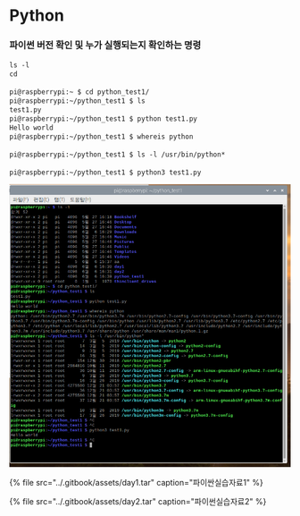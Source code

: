 # Python

### 파이썬 버전 확인 및 누가 실행되는지 확인하는 명령

```text
ls -l
cd 

pi@raspberrypi:~ $ cd python_test1/
pi@raspberrypi:~/python_test1 $ ls
test1.py
pi@raspberrypi:~/python_test1 $ python test1.py 
Hello world
pi@raspberrypi:~/python_test1 $ whereis python

pi@raspberrypi:~/python_test1 $ ls -l /usr/bin/python*

pi@raspberrypi:~/python_test1 $ python3 test1.py 

```

![&#xB77C;&#xC988;&#xBCA0;&#xB9AC;&#xC5D0;&#xC11C; &#xC2E4;&#xD589;&#xD55C; &#xD654;&#xBA74;](../.gitbook/assets/image%20%2813%29.png)

{% file src="../.gitbook/assets/day1.tar" caption="파이싼실습자료1" %}

{% file src="../.gitbook/assets/day2.tar" caption="파이썬실습자료2" %}



